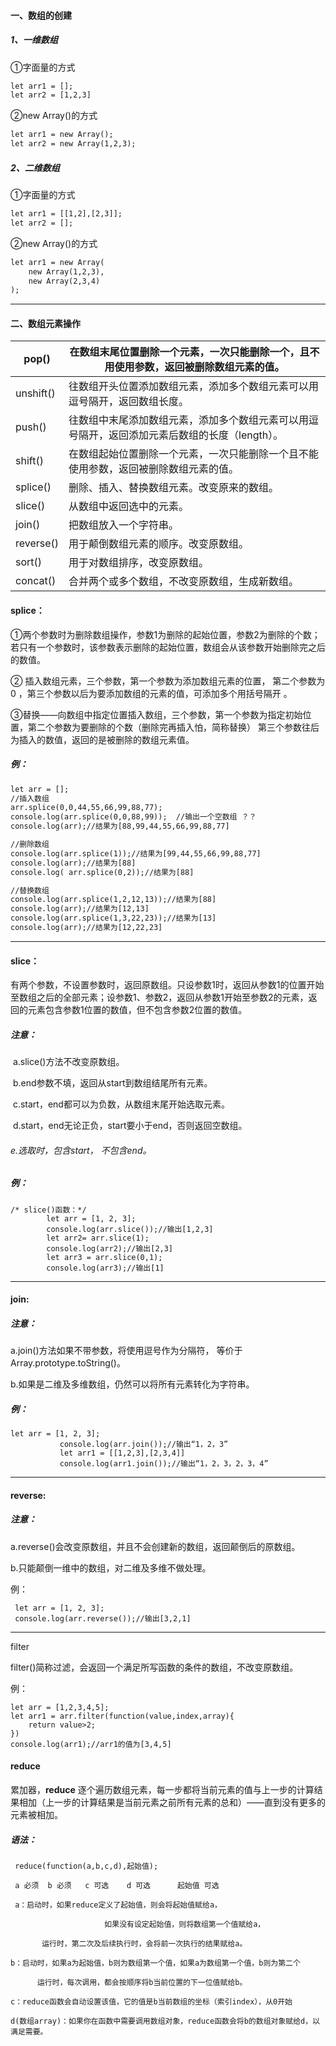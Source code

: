 #### 一、数组的创建

##### 1、一维数组

①字面量的方式

```html
let arr1 = [];
let arr2 = [1,2,3]
```

②new Array()的方式

```html
let arr1 = new Array();
let arr2 = new Array(1,2,3);
```

##### 2、二维数组

①字面量的方式

```html
let arr1 = [[1,2],[2,3]];
let arr2 = [];
```

②new Array()的方式

```html
let arr1 = new Array(
	new Array(1,2,3),
	new Array(2,3,4)
);
```

------



#### 二、数组元素操作

| pop()     | 在数组末尾位置删除一个元素，一次只能删除一个，且不用使用参数，返回被删除数组元素的值。 |
| --------- | ------------------------------------------------------------ |
| unshift() | 往数组开头位置添加数组元素，添加多个数组元素可以用逗号隔开，返回数组长度。 |
| push()    | 往数组中末尾添加数组元素，添加多个数组元素可以用逗号隔开，返回添加元素后数组的长度（length）。 |
| shift()   | 在数组起始位置删除一个元素，一次只能删除一个且不能使用参数，返回被删除数组元素的值。 |
| splice()  | 删除、插入、替换数组元素。改变原来的数组。                   |
| slice()   | 从数组中返回选中的元素。                                     |
| join()    | 把数组放入一个字符串。                                       |
| reverse() | 用于颠倒数组元素的顺序。改变原数组。                         |
| sort()    | 用于对数组排序，改变原数组。                                 |
| concat()  | 合并两个或多个数组，不改变原数组，生成新数组。               |

#### splice：

①两个参数时为删除数组操作，参数1为删除的起始位置，参数2为删除的个数；若只有一个参数时，该参数表示删除的起始位置，数组会从该参数开始删除完之后的数值。

② 插入数组元素，三个参数，第一个参数为添加数组元素的位置， 第二个参数为 0 ，第三个参数以后为要添加数组的元素的值，可添加多个用括号隔开 。

③替换——向数组中指定位置插入数组，三个参数，第一个参数为指定初始位置，第二个参数为要删除的个数（删除完再插入怕，简称替换） 第三个参数往后为插入的数值，返回的是被删除的数组元素值。

##### 例：

```HTML
let arr = [];
//插入数组
arr.splice(0,0,44,55,66,99,88,77);
console.log(arr.splice(0,0,88,99));  //输出一个空数组 ？？
console.log(arr);//结果为[88,99,44,55,66,99,88,77]

//删除数组
console.log(arr.splice(1));//结果为[99,44,55,66,99,88,77]
console.log(arr);//结果为[88]
console.log( arr.splice(0,2));//结果为[88]

//替换数组
console.log(arr.splice(1,2,12,13));//结果为[88]
console.log(arr);//结果为[12,13]
console.log(arr.splice(1,3,22,23));//结果为[13]
console.log(arr);//结果为[12,22,23]
```

------

#### slice：

有两个参数，不设置参数时，返回原数组。只设参数1时，返回从参数1的位置开始至数组之后的全部元素；设参数1、参数2，返回从参数1开始至参数2的元素，返回的元素包含参数1位置的数值，但不包含参数2位置的数值。

##### 注意：

​		a.slice()方法不改变原数组。

​      b.end参数不填，返回从start到数组结尾所有元素。

​      c.start，end都可以为负数，从数组末尾开始选取元素。

​      d.start，end无论正负，start要小于end，否则返回空数组。

######       e.选取时，包含start， 不包含end。

##### 例：

```
/* slice()函数：*/
        let arr = [1, 2, 3];
        console.log(arr.slice());//输出[1,2,3]
        let arr2= arr.slice(1);
        console.log(arr2);//输出[2,3]
        let arr3 = arr.slice(0,1);
        console.log(arr3);//输出[1]
```

------

#### join:

##### 注意：

a.join()方法如果不带参数，将使用逗号作为分隔符， 等价于Array.prototype.toString()。

b.如果是二维及多维数组，仍然可以将所有元素转化为字符串。

##### 例：

```
let arr = [1, 2, 3];
           console.log(arr.join());//输出“1，2，3”
           let arr1 = [[1,2,3],[2,3,4]]
           console.log(arr1.join());//输出“1，2，3，2，3，4”
```

------

#### reverse:

##### 注意：

a.reverse()会改变原数组，并且不会创建新的数组，返回颠倒后的原数组。

b.只能颠倒一维中的数组，对二维及多维不做处理。

例：

```
 let arr = [1, 2, 3];
 console.log(arr.reverse());//输出[3,2,1]
```

------

filter

filter()简称过滤，会返回一个满足所写函数的条件的数组，不改变原数组。

例：

```
let arr = [1,2,3,4,5];
let arr1 = arr.filter(function(value,index,array){
	return value>2;
})
console.log(arr1);//arr1的值为[3,4,5]
```



#### reduce

累加器，**reduce** 逐个遍历数组元素，每一步都将当前元素的值与上一步的计算结果相加（上一步的计算结果是当前元素之前所有元素的总和）——直到没有更多的元素被相加。

##### 语法：

```
 reduce(function(a,b,c,d),起始值);
 
 a 必须  b 必须   c 可选    d 可选      起始值 可选

 a：启动时，如果reduce定义了起始值，则会将起始值赋给a，

                     如果没有设定起始值，则将数组第一个值赋给a，

       运行时，第二次及后续执行时，会将前一次执行的结果赋给a。

b：启动时，如果a为起始值，b则为数组第一个值，如果a为数组第一个值，b则为第二个

      运行时，每次调用，都会按顺序将b当前位置的下一位值赋给b。

c：reduce函数会自动设置该值，它的值是b当前数组的坐标（索引index），从0开始

d(数组array)：如果你在函数中需要调用数组对象，reduce函数会将b的数组对象赋给d，以满足需要。

```

